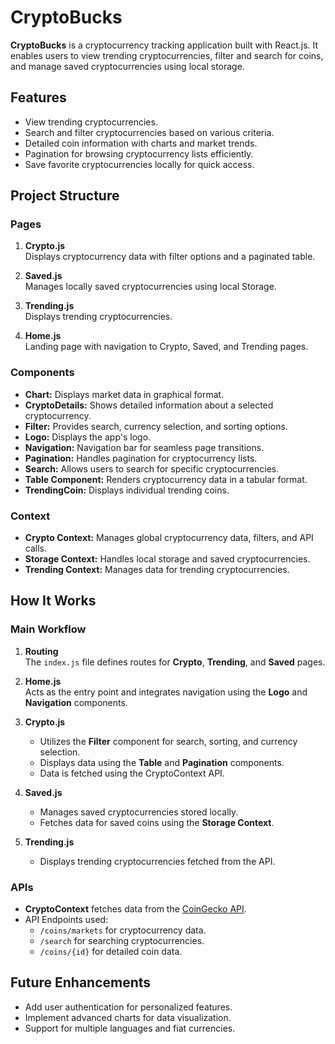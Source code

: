 # CryptoBucks

**CryptoBucks** is a cryptocurrency tracking application built with React.js. It enables users to view trending cryptocurrencies, filter and search for coins, and manage saved cryptocurrencies using local storage.

## Features

- View trending cryptocurrencies.
- Search and filter cryptocurrencies based on various criteria.
- Detailed coin information with charts and market trends.
- Pagination for browsing cryptocurrency lists efficiently.
- Save favorite cryptocurrencies locally for quick access.

## Project Structure

### Pages

1. **Crypto.js**  
   Displays cryptocurrency data with filter options and a paginated table.

2. **Saved.js**  
   Manages locally saved cryptocurrencies using local Storage.

3. **Trending.js**  
   Displays trending cryptocurrencies.

4. **Home.js**  
   Landing page with navigation to Crypto, Saved, and Trending pages.

### Components

- **Chart:** Displays market data in graphical format.
- **CryptoDetails:** Shows detailed information about a selected cryptocurrency.
- **Filter:** Provides search, currency selection, and sorting options.
- **Logo:** Displays the app's logo.
- **Navigation:** Navigation bar for seamless page transitions.
- **Pagination:** Handles pagination for cryptocurrency lists.
- **Search:** Allows users to search for specific cryptocurrencies.
- **Table Component:** Renders cryptocurrency data in a tabular format.
- **TrendingCoin:** Displays individual trending coins.

### Context

- **Crypto Context:** Manages global cryptocurrency data, filters, and API calls.
- **Storage Context:** Handles local storage and saved cryptocurrencies.
- **Trending Context:** Manages data for trending cryptocurrencies.

## How It Works

### Main Workflow

1. **Routing**  
   The `index.js` file defines routes for **Crypto**, **Trending**, and **Saved** pages.

2. **Home.js**  
   Acts as the entry point and integrates navigation using the **Logo** and **Navigation** components.

3. **Crypto.js**

   - Utilizes the **Filter** component for search, sorting, and currency selection.
   - Displays data using the **Table** and **Pagination** components.
   - Data is fetched using the CryptoContext API.

4. **Saved.js**

   - Manages saved cryptocurrencies stored locally.
   - Fetches data for saved coins using the **Storage Context**.

5. **Trending.js**
   - Displays trending cryptocurrencies fetched from the API.

### APIs

- **CryptoContext** fetches data from the [CoinGecko API](https://www.coingecko.com/en/api).
- API Endpoints used:
  - `/coins/markets` for cryptocurrency data.
  - `/search` for searching cryptocurrencies.
  - `/coins/{id}` for detailed coin data.

## Future Enhancements

- Add user authentication for personalized features.
- Implement advanced charts for data visualization.
- Support for multiple languages and fiat currencies.
